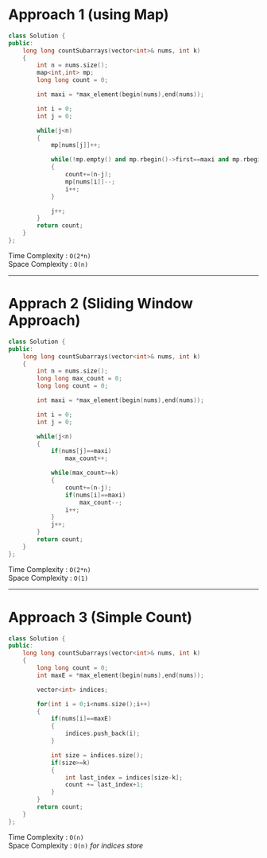 # Approach 1 (using Map)
```cpp
class Solution {
public:
    long long countSubarrays(vector<int>& nums, int k) 
    {
        int n = nums.size();
        map<int,int> mp;
        long long count = 0;

        int maxi = *max_element(begin(nums),end(nums));

        int i = 0;
        int j = 0;

        while(j<n)
        {
            mp[nums[j]]++;

            while(!mp.empty() and mp.rbegin()->first==maxi and mp.rbegin()->second>=k)
            {
                count+=(n-j);
                mp[nums[i]]--;
                i++;
            }

            j++;
        }
        return count;
    }
};
```
Time Complexity : `O(2*n)`\
Space Complexity : `O(n)`

---

# Apprach 2 (Sliding Window Approach)
```cpp
class Solution {
public:
    long long countSubarrays(vector<int>& nums, int k) 
    {
        int n = nums.size();
        long long max_count = 0;
        long long count = 0;

        int maxi = *max_element(begin(nums),end(nums));

        int i = 0;
        int j = 0;

        while(j<n)
        {
            if(nums[j]==maxi)
                max_count++;

            while(max_count>=k)
            {
                count+=(n-j);
                if(nums[i]==maxi)
                    max_count--;
                i++;
            }
            j++;
        }
        return count;
    }
};
```
Time Complexity : `O(2*n)`\
Space Complexity : `O(1)`

---

# Approach 3 (Simple Count)
```cpp
class Solution {
public:
    long long countSubarrays(vector<int>& nums, int k) 
    {
        long long count = 0;
        int maxE = *max_element(begin(nums),end(nums));

        vector<int> indices;

        for(int i = 0;i<nums.size();i++)
        {
            if(nums[i]==maxE)
            {
                indices.push_back(i);
            }

            int size = indices.size();
            if(size>=k)
            {
                int last_index = indices[size-k];
                count += last_index+1;
            }
        }
        return count;
    }
};
```
Time Complexity : `O(n)`\
Space Complexity : `O(n)` *for indices store*
